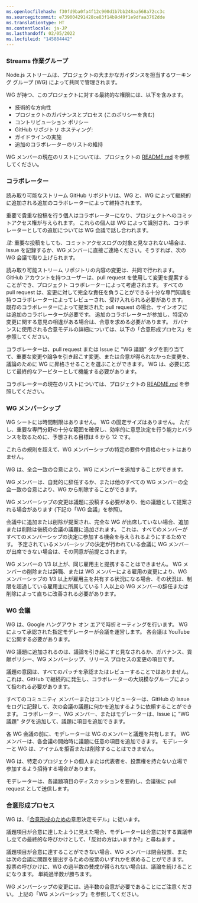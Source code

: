 ```yaml
---
ms.openlocfilehash: f30fd9ba0fa4f12c900d1b7bb248aa568a72cc3c
ms.sourcegitcommit: e739004291428ce83f14b9d49f1e9dfaa3762dde
ms.translationtype: HT
ms.contentlocale: ja-JP
ms.lasthandoff: 02/05/2022
ms.locfileid: "145884442"
---
```

### <a name="streams-working-group"></a>Streams 作業グループ

Node.js ストリームは、プロジェクトの大まかなガイダンスを担当するワーキング グループ (WG) によって共同で管理されます。

WG が持つ、このプロジェクトに対する最終的な権限には、以下を含みます。

* 技術的な方向性
* プロジェクトのガバナンスとプロセス (このポリシーを含む)
* コントリビューション ポリシー
* GitHub リポジトリ ホスティング:
* ガイドラインの実施
* 追加のコラボレーターのリストの維持

WG メンバーの現在のリストについては、プロジェクトの [README.md](./README.md#current-project-team-members) を参照してください。

### <a name="collaborators"></a>コラボレーター

読み取り可能なストリーム GitHub リポジトリは、WG と、WG によって継続的に追加される追加のコラボレーターによって維持されます。

重要で貴重な投稿を行う個人はコラボレーターになり、プロジェクトへのコミットアクセス権が与えられます。 これらの個人は WG によって識別され、コラボレーターとしての追加については WG 会議で話し合われます。

_注:_  重要な投稿をしても、コミットアクセスログの対象と見なされない場合は、Issue を記録するか、WG メンバーに直接ご連絡ください。そうすれば、次の WG 会議で取り上げられます。

読み取り可能ストリーム リポジトリの内容の変更は、共同で行われます。 GitHub アカウントを持つユーザーは、pull request を使用して変更を提案することができ、プロジェクト コラボレーターによって考慮されます。 すべての pull request は、変更に対して完全な責任を負うことができる十分な専門知識を持つコラボレーターによってレビューされ、受け入れられる必要があります。 既存のコラボレーターによって提案された pull request の場合、サインオフには追加のコラボレーターが必要です。 追加のコラボレーターが参加し、特定の変更に関する意見の相違がある場合は、合意を求める必要があります。 ガバナンスに使用される合意モデルの詳細については、以下の「合意形成プロセス」を参照してください。

コラボレーターは、pull request または Issue に "WG 議題" タグを割り当てて、重要な変更や論争を引き起こす変更、または合意が得られなかった変更を、議論のために WG に昇格させることを選ぶことができます。 WG は、必要に応じて最終的なアービターとして機能する必要があります。

コラボレーターの現在のリストについては、プロジェクトの [README.md](./README.md#members) を参照してください。

### <a name="wg-membership"></a>WG メンバーシップ

WG シートには時間制限はありません。  WG の固定サイズはありません。
ただし、重要な専門分野の十分な範囲を確保し、効率的に意思決定を行う能力とバランスを取るために、予想される目標は 6 から 12 です。

これらの規則を超えて、WG メンバーシップの特定の要件や資格のセットはありません。

WG は、全会一致の合意により、WG にメンバーを追加することができます。

WG メンバーは、自発的に辞任するか、または他のすべての WG メンバーの全会一致の合意により、WG から削除することができます。

WG メンバーシップの変更は議題に投稿する必要があり、他の議題として提案される場合があります (下記の「WG 会議」を参照)。

会議中に追加または削除が提案され、完全な WG が出席していない場合、追加または削除は後続の会議の議題に追加されます。  これは、すべてのメンバーがすべてのメンバーシップの決定に参加する機会を与えられるようにするためです。  予定されているメンバーシップの決定が行われている会議に WG メンバーが出席できない場合は、その同意が前提とされます。

WG メンバーの 1/3 以上が、同じ雇用主と提携することはできません。  WG メンバーの削除または辞職、または WG メンバーによる雇用の変更により、WG メンバーシップの 1/3 以上が雇用主を共有する状況になる場合、その状況は、制限を超過している雇用主に所属している 1 人以上の WG メンバーの辞任または削除によって直ちに改善される必要があります。

### <a name="wg-meetings"></a>WG 会議

WG は、Google ハングアウト オン エアで時折ミーティングを行います。 WG によって承認された指定モデレーターが会議を運営します。 各会議は YouTube に公開する必要があります。

WG 議題に追加されるのは、議論を引き起こすと見なされるか、ガバナンス、貢献ポリシー、WG メンバーシップ、リリース プロセスの変更の項目です。

議題の意図は、すべてのパッチを承認またはレビューすることではありません。これは、GitHub で継続的に発生し、コラボレーターの大規模なグループによって扱われる必要があります。

すべてのコミュニティ メンバーまたはコントリビューターは、GitHub の Issue をログに記録して、次の会議の議題に何かを追加するように依頼することができます。 コラボレーター、WG メンバー、またはモデレーターは、Issue に "WG 議題" タグを追加して、議題に項目を追加できます。

各 WG 会議の前に、モデレーターは WG のメンバーと議題を共有します。 WG メンバーは、各会議の開始時に議題に任意の項目を追加できます。 モデレーターと WG は、アイテムを拒否または削除することはできません。

WG は、特定のプロジェクトの個人または代表者を、投票権を持たない立場で参加するよう招待する場合があります。

モデレーターは、各議題項目のディスカッションを要約し、会議後に pull request として送信します。

### <a name="consensus-seeking-process"></a>合意形成プロセス

WG は、「[合意形成のための](http://en.wikipedia.org/wiki/Consensus-seeking_decision-making)意思決定モデル」に従います。

議題項目が合意に達したように見えた場合、モデレーターは合意に対する異議申し立ての最終的な呼びかけとして、「反対の方はいますか?」と尋ねます 。

議題項目が合意に達することができない場合、WG メンバーは閉会投票、または次の会議に問題を提出するための投票のいずれかを求めることができます。 投票の呼びかけに、WG の過半数の賛成が得られない場合は、議論を続けることになります。 単純過半数が勝ちます。

WG メンバーシップの変更には、過半数の合意が必要であることにご注意ください。  上記の「WG メンバーシップ」を参照してください。
